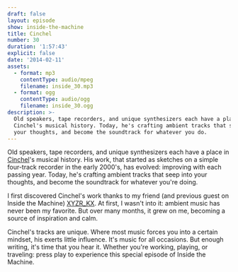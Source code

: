 ```yaml
---
draft: false
layout: episode
show: inside-the-machine
title: Cinchel
number: 30
duration: '1:57:43'
explicit: false
date: '2014-02-11'
assets:
  - format: mp3
    contentType: audio/mpeg
    filename: inside_30.mp3
  - format: ogg
    contentType: audio/ogg
    filename: inside_30.ogg
description: >-
  Old speakers, tape recorders, and unique synthesizers each have a place in
  Cinchel's musical history. Today, he's crafting ambient tracks that seep into
  your thoughts, and become the soundtrack for whatever you do.
---
```

Old speakers, tape recorders, and unique synthesizers each have a place in [Cinchel](http://cinchel.com)'s musical history. His work, that started as sketches on a simple four-track recorder in the early 2000's, has evolved: improving with each passing year. Today, he's crafting ambient tracks that seep into your thoughts, and become the soundtrack for whatever you're doing.

I first discovered Cinchel's work thanks to my friend (and previous guest on Inside the Machine) [XYZR_KX](/programs/inside-the-machine/28). At first, I wasn't into it: ambient music has never been my favorite. But over many months, it grew on me, becoming a source of inspiration and calm.

Cinchel's tracks are unique. Where most music forces you into a certain mindset, his exerts little influence. It's music for all occasions. But enough writing, it's time that you hear it. Whether you're working, playing, or traveling: press play to experience this special episode of Inside the Machine.